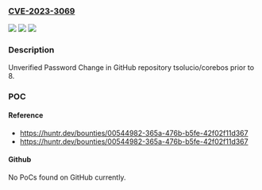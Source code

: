 ### [CVE-2023-3069](https://cve.mitre.org/cgi-bin/cvename.cgi?name=CVE-2023-3069)
![](https://img.shields.io/static/v1?label=Product&message=tsolucio%2Fcorebos&color=blue)
![](https://img.shields.io/static/v1?label=Version&message=%3C%208%20&color=brighgreen)
![](https://img.shields.io/static/v1?label=Vulnerability&message=CWE-620%20Unverified%20Password%20Change&color=brighgreen)

### Description

Unverified Password Change in GitHub repository tsolucio/corebos prior to 8.

### POC

#### Reference
- https://huntr.dev/bounties/00544982-365a-476b-b5fe-42f02f11d367
- https://huntr.dev/bounties/00544982-365a-476b-b5fe-42f02f11d367

#### Github
No PoCs found on GitHub currently.

